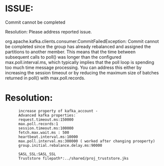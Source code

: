 ISSUE:
=====

 Commit cannot be completed 
 
Resolution: Please address reported issue.

org.apache.kafka.clients.consumer.CommitFailedException: Commit cannot be completed since the group has 
already rebalanced and assigned the partitions to another member. This means that the time between subsequent
calls to poll() was longer than the configured max.poll.interval.ms, which typically implies that the poll loop is
spending too much time message processing. You can address this either by increasing the session timeout or
by reducing the maximum size of batches returned in poll() with max.poll.records.


Resolution:
============

          increase property of kafka_account - 
          Advanced kafka properties:
          request.timeout.ms:150000
          max.poll.records:1
          session.timeout.ms:100000
          fetch.max.wait.ms : 500
          heartbeat.interval.ms:10000
          max.poll.interval.ms:300000 ( worked after changing prooperty)
          group.initial.rebalance.delay.ms:90000

          SASL_SSL:SASL_SSL
          Truststore filepath*:../shared/proj_truststore.jks

